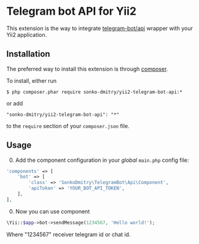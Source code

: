 Telegram bot API for Yii2
================

This extension is the way to integrate [telegram-bot/api](https://packagist.org/packages/telegram-bot/api) wrapper with your Yii2 application.

Installation
------------
The preferred way to install this extension is through [composer](http://getcomposer.org/download/). 

 To install, either run
 ```
 $ php composer.phar require sonko-dmitry/yii2-telegram-bot-api:*
 ```
 or add
 ```
 "sonko-dmitry/yii2-telegram-bot-api": "*"
 ```
 to the `require` section of your `composer.json` file.


Usage
-----
0. Add the component configuration in your *global* `main.php` config file:
 ```php
 'components' => [
     'bot' => [
         'class' => 'SonkoDmitry\TelegramBot\Api\Component',
         'apiToken' => 'YOUR_BOT_API_TOKEN',
     ],
 ],
 ```

0. Now you can use component
 ```php
 \Yii::$app->bot->sendMessage(1234567, 'Hello world!');
 ```
 Where "1234567" receiver telegram id or chat id.